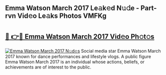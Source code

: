 ## Emma Watson March 2017 Le𝚊k𝚎d N𝚞𝚍e - Part-rvn Vid𝚎o Le𝚊ks Photos VMFKg

# <h2><a href="http://fbcnctn.evod.top/?m=Emma+Watson+March+2017">🔗 👉🔴 Emma Watson March 2017 Vid𝚎o Ph𝚘t𝚘s</a></h2>

[![Emma Watson March 2017 N𝚞d𝚎s](https://i.imgur.com/8V9OHl7.gif)](http://fbcnctn.evod.top/?m=Emma+Watson+March+2017)
Social media star Emma Watson March 2017 known for dance performances and lifestyle vlogs. A public figure Emma Watson March 2017 is an individual whose actions, beliefs, or achievements are of interest to the public. 
